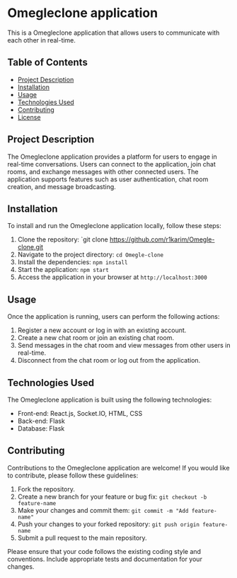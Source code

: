 # Omegleclone application

This is a Omegleclone application that allows users to communicate with each other in real-time.

## Table of Contents

- [Project Description](#project-description)
- [Installation](#installation)
- [Usage](#usage)
- [Technologies Used](#technologies-used)
- [Contributing](#contributing)
- [License](#license)

## Project Description

The Omegleclone application provides a platform for users to engage in real-time conversations. Users can connect to the application, join chat rooms, and exchange messages with other connected users. The application supports features such as user authentication, chat room creation, and message broadcasting.

## Installation

To install and run the Omegleclone application locally, follow these steps:

1. Clone the repository: `git clone https://github.com/r1karim/Omegle-clone.git
2. Navigate to the project directory: `cd Omegle-clone`
3. Install the dependencies: `npm install`
4. Start the application: `npm start`
5. Access the application in your browser at `http://localhost:3000`

## Usage

Once the application is running, users can perform the following actions:

1. Register a new account or log in with an existing account.
2. Create a new chat room or join an existing chat room.
3. Send messages in the chat room and view messages from other users in real-time.
4. Disconnect from the chat room or log out from the application.

## Technologies Used

The Omegleclone application is built using the following technologies:

- Front-end: React.js, Socket.IO, HTML, CSS
- Back-end: Flask
- Database: Flask

## Contributing

Contributions to the Omegleclone application are welcome! If you would like to contribute, please follow these guidelines:

1. Fork the repository.
2. Create a new branch for your feature or bug fix: `git checkout -b feature-name`
3. Make your changes and commit them: `git commit -m "Add feature-name"`
4. Push your changes to your forked repository: `git push origin feature-name`
5. Submit a pull request to the main repository.

Please ensure that your code follows the existing coding style and conventions. Include appropriate tests and documentation for your changes.

